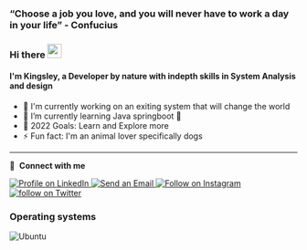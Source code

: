 ### “Choose a job you love, and you will never have to work a day in your life” - Confucius

### Hi there <img src="https://media.giphy.com/media/hvRJCLFzcasrR4ia7z/giphy.gif" width="25px"> 

#### I'm Kingsley, a Developer by nature with indepth skills in System Analysis and design

- 🔭 I'm currently working on an exiting system that will change the world
- 🌱 I’m currently learning Java springboot 🤣
- 🥅 2022 Goals: Learn and Explore more
- ⚡ Fun fact: I'm an animal lover specifically dogs

---

🔗 &nbsp;**Connect with me**
<p align="left">
<a href="https://www.linkedin.com/in/kingsley-amaitsa/">
  <img src="https://img.shields.io/badge/linkedin-%230077B5.svg?style=for-the-badge&logo=linkedin&logoColor=white" alt="Profile on LinkedIn">
</a>
<a href="mailto:amaitsakingsley@gmail.com">
  <img src="https://img.shields.io/badge/email-%23D14836.svg?style=for-the-badge&logo=gmail&logoColor=white" alt="Send an Email">
</a>
<a href="https://www.instagram.com/mangwels/">
  <img src="https://img.shields.io/badge/instagram-%23E4405F.svg?style=for-the-badge&logo=instagram&logoColor=white" alt="Follow on Instagram">
</a>
<a href="https://twitter.com/KMangwels">
  <img src="https://img.shields.io/badge/kmangwels-%231DA1F2.svg?style=for-the-badge&logo=Twitter&logoColor=white" alt="follow on Twitter">
</a>
</p>

### Operating systems

![Ubuntu](https://img.shields.io/badge/Ubuntu-77216F?style=for-the-badge&logo=Ubuntu&logoColor=white)
<!--

#### Metrics
![Stats](https://komarev.com/ghpvc/?username=mangweli&color=blue)
-->
